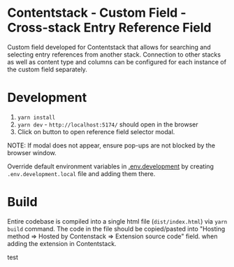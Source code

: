 # Contentstack - Custom Field - Cross-stack Entry Reference Field

Custom field developed for Contentstack that allows for searching and selecting entry references from another stack. Connection to other stacks as well as content type and columns can be configured for each instance of the custom field separately.

# Development

1. `yarn install`
2. `yarn dev` - `http://localhost:5174/` should open in the browser
3. Click on button to open reference field selector modal.

NOTE: If modal does not appear, ensure pop-ups are not blocked by the browser window.

Override default environment variables in [.env.development](.env.development) by creating `.env.development.local` file and adding them there.

# Build

Entire codebase is compiled into a single html file (`dist/index.html`) via `yarn build` command. The code in the file should be copied/pasted into "Hosting method => Hosted by Contenstack => Extension source code" field. when adding the extension in Contentstack.

test